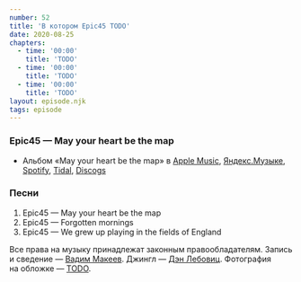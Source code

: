 ```yaml
---
number: 52
title: 'В котором Epic45 TODO'
date: 2020-08-25
chapters:
  - time: '00:00'
    title: 'TODO'
  - time: '00:00'
    title: 'TODO'
  - time: '00:00'
    title: 'TODO'
layout: episode.njk
tags: episode
---
```


### Epic45 — May your heart be the map

- Альбом «May your heart be the map» в
  [Apple Music](https://music.apple.com/album/368029682),
  [Яндекс.Музыке](TODO),
  [Spotify](TODO),
  [Tidal](TODO),
  [Discogs](TODO)

### Песни

1. Epic45 — May your heart be the map
2. Epic45 — Forgotten mornings
3. Epic45 — We grew up playing in the fields of England

Все права на музыку принадлежат законным правообладателям.
Запись и сведение — [Вадим Макеев](https://twitter.com/pepelsbey).
Джингл — [Дэн Лебовиц](https://www.youtube.com/channel/UC38A5qHrlc_Zgua7vL4b96w).
Фотография на обложке — [TODO](TODO).

